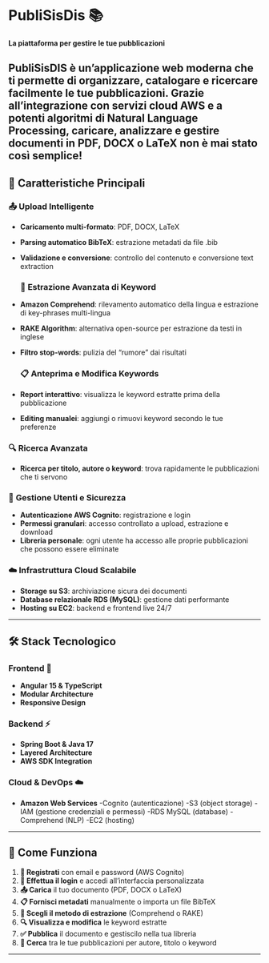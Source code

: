 # PubliSisDis 📚

**La piattaforma per gestire le tue pubblicazioni** 

PubliSisDIS è un’applicazione web moderna che ti permette di organizzare, catalogare e ricercare facilmente le tue pubblicazioni. Grazie all’integrazione con servizi cloud AWS e a potenti algoritmi di Natural Language Processing, caricare, analizzare e gestire documenti in PDF, DOCX o LaTeX non è mai stato così semplice!
---

## 🚀 Caratteristiche Principali

### 📤 **Upload Intelligente**
- **Caricamento multi-formato**: PDF, DOCX, LaTeX
- **Parsing automatico BibTeX**: estrazione metadati da file .bib
- **Validazione e conversione**: controllo del contenuto e conversione text extraction

  ### 🤖 **Estrazione Avanzata di Keyword**
- **Amazon Comprehend**: rilevamento automatico della lingua e estrazione di key-phrases multi-lingua
- **RAKE Algorithm**: alternativa open-source per estrazione da testi in inglese
- **Filtro stop-words**: pulizia del “rumore” dai risultati

  ### 📋 **Anteprima e Modifica Keywords**
- **Report interattivo**: visualizza le keyword estratte prima della pubblicazione
- **Editing manualei**: aggiungi o rimuovi keyword secondo le tue preferenze

### 🔍 **Ricerca Avanzata**
- **Ricerca per titolo, autore o keyword**: trova rapidamente le pubblicazioni che ti servono

### 👥 **Gestione Utenti e Sicurezza**
- **Autenticazione AWS Cognito**: registrazione e login
- **Permessi granulari**: accesso controllato a upload, estrazione e download
- **Libreria personale**: ogni utente ha accesso alle proprie pubblicazioni che possono essere eliminate

### ☁️ **Infrastruttura Cloud Scalabile**
- **Storage su S3**: archiviazione sicura dei documenti
- **Database relazionale RDS (MySQL)**: gestione dati performante
- **Hosting su EC2**: backend e frontend live 24/7

---

## 🛠️ Stack Tecnologico

### Frontend 🎨
- **Angular 15  & TypeScript**
- **Modular Architecture**
- **Responsive Design**

### Backend ⚡
- **Spring Boot & Java 17**
- **Layered Architecture**
- **AWS SDK Integration**

### Cloud & DevOps ☁️
- **Amazon Web Services**
  -Cognito (autenticazione)
  -S3 (object storage)
  -IAM (gestione credenziali e permessi)
  -RDS MySQL (database)
  -Comprehend (NLP)
  -EC2 (hosting)
  
---

## 🎯 Come Funziona

1. **📝 Registrati** con email e password (AWS Cognito)
2. **🔐 Effettua il login** e accedi all’interfaccia personalizzata
3. **📤 Carica** il tuo documento (PDF, DOCX o LaTeX)
4. **📋 Fornisci metadati** manualmente o importa un file BibTeX
5. **🤖 Scegli il metodo di estrazione** (Comprehend o RAKE)
6. **🔍 Visualizza e modifica** le keyword estratte
7. **✅ Pubblica** il documento e gestiscilo nella tua libreria
8. **🔎 Cerca** tra le tue pubblicazioni per autore, titolo o keyword

---

